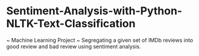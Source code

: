 # Sentiment-Analysis-with-Python-NLTK-Text-Classification
~ Machine Learning Project
~ Segregating a given set of IMDb reviews into good review and bad review using sentiment analysis.

